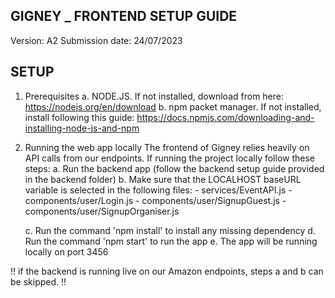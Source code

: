 ## GIGNEY _ FRONTEND SETUP GUIDE ##

Version: A2
Submission date: 24/07/2023

## SETUP ##
1. Prerequisites
    a. NODE.JS. If not installed, download from here: https://nodejs.org/en/download
    b. npm packet manager. If not installed, install following this guide: https://docs.npmjs.com/downloading-and-installing-node-js-and-npm

2. Running the web app locally
    The frontend of Gigney relies heavily on API calls from our endpoints. If running the project locally follow these steps:
    a. Run the backend app (follow the backend setup guide provided in the backend folder)
    b. Make sure that the LOCALHOST baseURL variable is selected in the following files: 
        - services/EventAPI.js
        - components/user/Login.js
        - components/user/SignupGuest.js
        - components/user/SignupOrganiser.js

    c. Run the command 'npm install' to install any missing dependency
    d. Run the command 'npm start' to run the app
    e. The app will be running locally on port 3456

!! if the backend is running live on our Amazon endpoints, steps a and b can be skipped. !!